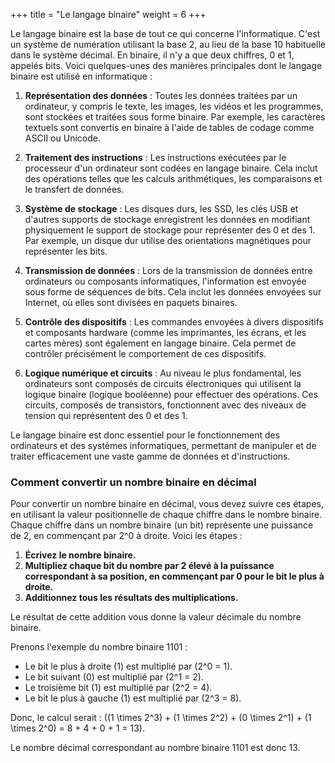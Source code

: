 +++
title = "Le langage binaire"
weight = 6
+++

Le langage binaire est la base de tout ce qui concerne l'informatique. C'est un système de numération utilisant la base 2, au lieu de la base 10 habituelle dans le système décimal. En binaire, il n'y a que deux chiffres, 0 et 1, appelés bits. Voici quelques-unes des manières principales dont le langage binaire est utilisé en informatique :

1. **Représentation des données** : Toutes les données traitées par un ordinateur, y compris le texte, les images, les vidéos et les programmes, sont stockées et traitées sous forme binaire. Par exemple, les caractères textuels sont convertis en binaire à l'aide de tables de codage comme ASCII ou Unicode.

2. **Traitement des instructions** : Les instructions exécutées par le processeur d'un ordinateur sont codées en langage binaire. Cela inclut des opérations telles que les calculs arithmétiques, les comparaisons et le transfert de données.

3. **Système de stockage** : Les disques durs, les SSD, les clés USB et d'autres supports de stockage enregistrent les données en modifiant physiquement le support de stockage pour représenter des 0 et des 1. Par exemple, un disque dur utilise des orientations magnétiques pour représenter les bits.

4. **Transmission de données** : Lors de la transmission de données entre ordinateurs ou composants informatiques, l'information est envoyée sous forme de séquences de bits. Cela inclut les données envoyées sur Internet, où elles sont divisées en paquets binaires.

5. **Contrôle des dispositifs** : Les commandes envoyées à divers dispositifs et composants hardware (comme les imprimantes, les écrans, et les cartes mères) sont également en langage binaire. Cela permet de contrôler précisément le comportement de ces dispositifs.

6. **Logique numérique et circuits** : Au niveau le plus fondamental, les ordinateurs sont composés de circuits électroniques qui utilisent la logique binaire (logique booléenne) pour effectuer des opérations. Ces circuits, composés de transistors, fonctionnent avec des niveaux de tension qui représentent des 0 et des 1.

Le langage binaire est donc essentiel pour le fonctionnement des ordinateurs et des systèmes informatiques, permettant de manipuler et de traiter efficacement une vaste gamme de données et d'instructions.

### Comment convertir un nombre binaire en décimal

Pour convertir un nombre binaire en décimal, vous devez suivre ces étapes, en utilisant la valeur positionnelle de chaque chiffre dans le nombre binaire. Chaque chiffre dans un nombre binaire (un bit) représente une puissance de 2, en commençant par 2^0 à droite. Voici les étapes :

1. **Écrivez le nombre binaire.**
2. **Multipliez chaque bit du nombre par 2 élevé à la puissance correspondant à sa position, en commençant par 0 pour le bit le plus à droite.**
3. **Additionnez tous les résultats des multiplications.**

Le résultat de cette addition vous donne la valeur décimale du nombre binaire.

Prenons l'exemple du nombre binaire 1101 :

- Le bit le plus à droite (1) est multiplié par \(2^0 = 1\).
- Le bit suivant (0) est multiplié par \(2^1 = 2\).
- Le troisième bit (1) est multiplié par \(2^2 = 4\).
- Le bit le plus à gauche (1) est multiplié par \(2^3 = 8\).

Donc, le calcul serait : \((1 \times 2^3) + (1 \times 2^2) + (0 \times 2^1) + (1 \times 2^0) = 8 + 4 + 0 + 1 = 13\).

Le nombre décimal correspondant au nombre binaire 1101 est donc 13.